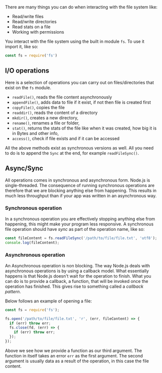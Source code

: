 There are many things you can do when interacting with the file system like:

- Read/write files
- Read/write directories
- Read stats on a file
- Working with permissions

You interact with the file system using the built in module `fs`. To use it import it, like so:

```javascript
const fs = require('fs')
```

## I/O operations

Here is a selection of operations you can carry out on files/directories that exist on the `fs` module.

- `readFile()`, reads the file content asynchronously
- `appendFile()`, adds data to file if it exist, if not then file is created first
- `copyFile()`, copies the file
- `readdir()`, reads the content of a directory
- `mkdir()`, creates a new directory,
- `rename()`, renames a file or folder,
- `stat()`, returns the stats of the file like when it was created, how big it is in Bytes and other info,
- `access()`, check if file exists and if it can be accessed

All the above methods exist as synchronous versions as well. All you need to do is to append the `Sync` at the end, for example `readFileSync()`.

## Async/Sync

All operations comes in synchronous and asynchronous form. Node.js is single-threaded. The consequence of running synchronous operations are therefore that we are blocking anything else from happening. This results in much less throughput than if your app was written in an asynchronous way.

### Synchronous operation

In a synchronous operation you are effectively stopping anything else from happening, this might make your program less responsive. A synchronous file operation should have *sync* as part of the operation name, like so:

```javascript
const fileContent = fs.readFileSync('/path/to/file/file.txt', 'utf8');
console.log(fileContent);
```

### Asynchronous operation

An Asynchronous operation is non blocking. The way Node.js deals with asynchronous operations is by using a callback model. What essentially happens is that Node.js doesn't wait for the operation to finish. What you can do is to provide a callback, a function, that will be invoked once the operation has finished. This gives rise to something called a *callback pattern*.

Below follows an example of opening a file:

```javascript
const fs = require('fs');

fs.open('/path/to/file/file.txt', 'r', (err, fileContent) => {
  if (err) throw err;
  fs.close(fd, (err) => {
    if (err) throw err;
  });
});
```

Above we see how we provide a function as our third argument. The function in itself takes an error `err` as the first argument. The second argument is usually data as a result of the operation, in this case the file content.
